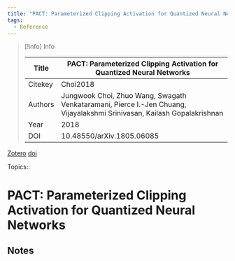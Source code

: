 ```yaml
---
title: "PACT: Parameterized Clipping Activation for Quantized Neural Networks"
tags:
  - Reference
---
```


> [!info] Info
> 
> Title | PACT: Parameterized Clipping Activation for Quantized Neural Networks
> -- | --
> Citekey | Choi2018
> Authors | Jungwook Choi, Zhuo Wang, Swagath Venkataramani, Pierce I.-Jen Chuang, Vijayalakshmi Srinivasan, Kailash Gopalakrishnan
> Year | 2018
> DOI | 10.48550/arXiv.1805.06085

[Zotero](zotero://select/items/@Choi2018) [doi](https://doi.org/10.48550/arXiv.1805.06085)

 Topics:: 

# PACT: Parameterized Clipping Activation for Quantized Neural Networks

## Notes





